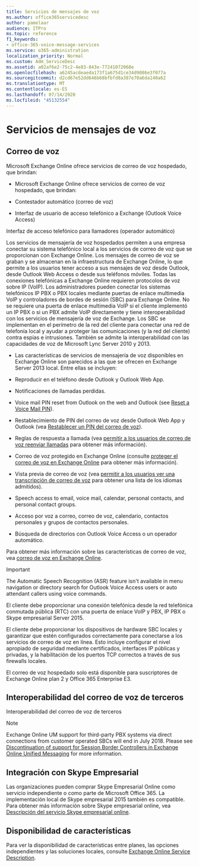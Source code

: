```yaml
---
title: Servicios de mensajes de voz
ms.author: office365servicedesc
author: pamelaar
audience: ITPro
ms.topic: reference
f1_keywords:
- office-365-voice-message-services
ms.service: o365-administration
localization_priority: Normal
ms.custom: Adm_ServiceDesc
ms.assetid: a02af6e2-75c2-4e83-843e-77241072068e
ms.openlocfilehash: a6245acdeaeda173f1a675d1ce34d9086e3f077a
ms.sourcegitcommit: d2cd67e52dd646b68bfbfd8a387e70a6da140a62
ms.translationtype: MT
ms.contentlocale: es-ES
ms.lasthandoff: 07/14/2020
ms.locfileid: "45132554"
---
```

# <a name="voice-message-services"></a>Servicios de mensajes de voz

## <a name="voice-mail"></a>Correo de voz

Microsoft Exchange Online ofrece servicios de correo de voz hospedado, que brindan:
  
- Microsoft Exchange Online ofrece servicios de correo de voz hospedado, que brindan:
    
- Contestador automático (correo de voz)
    
- Interfaz de usuario de acceso telefónico a Exchange (Outlook Voice Access)
    
Interfaz de acceso telefónico para llamadores (operador automático)
  
Los servicios de mensajería de voz hospedados permiten a una empresa conectar su sistema telefónico local a los servicios de correo de voz que se proporcionan con Exchange Online. Los mensajes de correo de voz se graban y se almacenan en la infraestructura de Exchange Online, lo que permite a los usuarios tener acceso a sus mensajes de voz desde Outlook, desde Outlook Web Access o desde sus teléfonos móviles. Todas las conexiones telefónicas a Exchange Online requieren protocolos de voz sobre IP (VoIP). Los administradores pueden conectar los sistemas telefónicos IP PBX o PBX locales mediante puertas de enlace multimedia VoIP y controladores de bordes de sesión (SBC) para Exchange Online. No se requiere una puerta de enlace multimedia VoIP si el cliente implementó un IP PBX o si un PBX admite VoIP directamente y tiene interoperabilidad con los servicios de mensajería de voz de Exchange. Los SBC se implementan en el perímetro de la red del cliente para conectar una red de telefonía local y ayudar a proteger las comunicaciones (y la red del cliente) contra espías e intrusiones. También se admite la interoperabilidad con las capacidades de voz de Microsoft Lync Server 2010 y 2013.
  
- Las características de servicios de mensajería de voz disponibles en Exchange Online son parecidos a las que se ofrecen en Exchange Server 2013 local. Entre ellas se incluyen:
    
- Reproducir en el teléfono desde Outlook y Outlook Web App.
    
- Notificaciones de llamadas perdidas.
    
- Voice mail PIN reset from Outlook on the web and Outlook (see [Reset a Voice Mail PIN](https://go.microsoft.com/fwlink/p/?LinkId=286328)).
    
- Restablecimiento de PIN del correo de voz desde Outlook Web App y Outlook (vea [Restablecer un PIN del correo de voz](https://go.microsoft.com/fwlink/p/?LinkId=271794)). 
    
- Reglas de respuesta a llamada (vea [permitir a los usuarios de correo de voz reenviar llamadas](https://go.microsoft.com/fwlink/p/?LinkId=271795) para obtener más información).
    
- Correo de voz protegido en Exchange Online (consulte [proteger el correo de voz en Exchange Online](https://go.microsoft.com/fwlink/p/?LinkId=271796) para obtener más información).
    
- Vista previa de correo de voz (vea [permitir a los usuarios ver una transcripción de correo de voz](https://go.microsoft.com/fwlink/p/?LinkId=271797) para obtener una lista de los idiomas admitidos).
    
- Speech access to email, voice mail, calendar, personal contacts, and personal contact groups.
    
- Acceso por voz a correo, correo de voz, calendario, contactos personales y grupos de contactos personales.
    
- Búsqueda de directorios con Outlook Voice Access o un operador automático.
    
Para obtener más información sobre las características de correo de voz, vea [correo de voz en Exchange Online](https://go.microsoft.com/fwlink/p/?LinkId=271798).
  
> [!IMPORTANT]
> The Automatic Speech Recognition (ASR) feature isn't available in menu navigation or directory search for Outlook Voice Access users or auto attendant callers using voice commands. 
>
> El cliente debe proporcionar una conexión telefónica desde la red telefónica conmutada pública (RTC) con una puerta de enlace VoIP y PBX, IP PBX o Skype empresarial Server 2015. 
>
> El cliente debe proporcionar los dispositivos de hardware SBC locales y garantizar que estén configurados correctamente para conectarse a los servicios de correo de voz en línea. Esto incluye configurar el nivel apropiado de seguridad mediante certificados, interfaces IP públicas y privadas, y la habilitación de los puertos TCP correctos a través de sus firewalls locales. 
>
> El correo de voz hospedado solo está disponible para suscriptores de Exchange Online plan 2 y Office 365 Enterprise E3. 
  
## <a name="third-party-voice-mail-interoperability"></a>Interoperabilidad del correo de voz de terceros

Interoperabilidad del correo de voz de terceros
  
> [!NOTE]
> Exchange Online UM support for third-party PBX systems via direct connections from customer operated SBCs will end in July 2018. Please see [Discontinuation of support for Session Border Controllers in Exchange Online Unified Messaging](https://techcommunity.microsoft.com/t5/Exchange-Team-Blog/Discontinuation-of-support-for-Session-Border-Controllers-in/ba-p/607117) for more information. 
  
## <a name="skype-for-business-integration"></a>Integración con Skype Empresarial

Las organizaciones pueden comprar Skype Empresarial Online como servicio independiente o como parte de Microsoft Office 365. La implementación local de Skype empresarial 2015 también es compatible. Para obtener más información sobre Skype empresarial online, vea [Descripción del servicio Skype empresarial online](../skype-for-business-online-service-description/skype-for-business-online-service-description.md).
  
## <a name="feature-availability"></a>Disponibilidad de características

Para ver la disponibilidad de características entre planes, las opciones independientes y las soluciones locales, consulte [Exchange Online Service Description](exchange-online-service-description.md).
  

